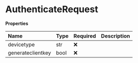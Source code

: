 # AuthenticateRequest

**Properties**

| Name              | Type | Required | Description |
| :---------------- | :--- | :------- | :---------- |
| devicetype        | str  | ❌       |             |
| generateclientkey | bool | ❌       |             |

<!-- This file was generated by liblab | https://liblab.com/ -->
